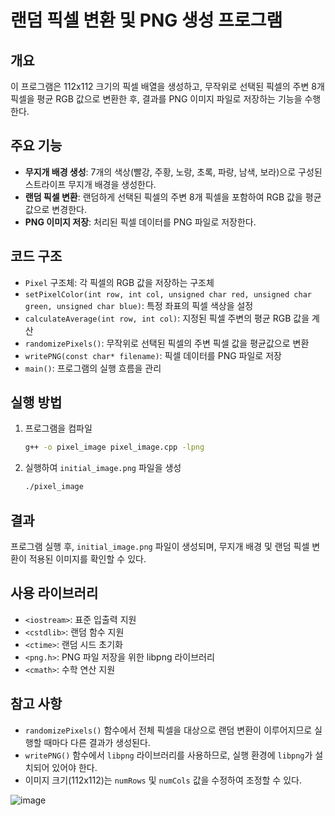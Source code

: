 # 랜덤 픽셀 변환 및 PNG 생성 프로그램

## 개요
이 프로그램은 112x112 크기의 픽셀 배열을 생성하고, 무작위로 선택된 픽셀의 주변 8개 픽셀을 평균 RGB 값으로 변환한 후, 결과를 PNG 이미지 파일로 저장하는 기능을 수행한다.

## 주요 기능
- **무지개 배경 생성**: 7개의 색상(빨강, 주황, 노랑, 초록, 파랑, 남색, 보라)으로 구성된 스트라이프 무지개 배경을 생성한다.
- **랜덤 픽셀 변환**: 랜덤하게 선택된 픽셀의 주변 8개 픽셀을 포함하여 RGB 값을 평균값으로 변경한다.
- **PNG 이미지 저장**: 처리된 픽셀 데이터를 PNG 파일로 저장한다.

## 코드 구조
- `Pixel` 구조체: 각 픽셀의 RGB 값을 저장하는 구조체
- `setPixelColor(int row, int col, unsigned char red, unsigned char green, unsigned char blue)`: 특정 좌표의 픽셀 색상을 설정
- `calculateAverage(int row, int col)`: 지정된 픽셀 주변의 평균 RGB 값을 계산
- `randomizePixels()`: 무작위로 선택된 픽셀의 주변 픽셀 값을 평균값으로 변환
- `writePNG(const char* filename)`: 픽셀 데이터를 PNG 파일로 저장
- `main()`: 프로그램의 실행 흐름을 관리

## 실행 방법
1. 프로그램을 컴파일
    ```sh
    g++ -o pixel_image pixel_image.cpp -lpng
    ```
2. 실행하여 `initial_image.png` 파일을 생성
    ```sh
    ./pixel_image
    ```

## 결과
프로그램 실행 후, `initial_image.png` 파일이 생성되며, 무지개 배경 및 랜덤 픽셀 변환이 적용된 이미지를 확인할 수 있다.

## 사용 라이브러리
- `<iostream>`: 표준 입출력 지원
- `<cstdlib>`: 랜덤 함수 지원
- `<ctime>`: 랜덤 시드 초기화
- `<png.h>`: PNG 파일 저장을 위한 libpng 라이브러리
- `<cmath>`: 수학 연산 지원

## 참고 사항
- `randomizePixels()` 함수에서 전체 픽셀을 대상으로 랜덤 변환이 이루어지므로 실행할 때마다 다른 결과가 생성된다.
- `writePNG()` 함수에서 `libpng` 라이브러리를 사용하므로, 실행 환경에 `libpng`가 설치되어 있어야 한다.
- 이미지 크기(112x112)는 `numRows` 및 `numCols` 값을 수정하여 조정할 수 있다.

![image](https://github.com/user-attachments/assets/55653cb9-d95e-4820-bcb8-9959e3d347f0)
